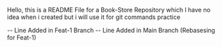Hello, this is a README File for a Book-Store Repository which I have no idea when i created but i will use it for git commands practice

-- Line Added in Feat-1 Branch
-- Line Added in Main Branch (Rebasesing for Feat-1)